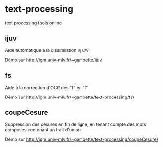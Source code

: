 # text-processing
text processing tools online

## ijuv
Aide automatique à la dissimilation i/j u/v

Démo sur http://igm.univ-mlv.fr/~gambette/ijuv

## fs
Aide à la correction d'OCR des "f" en "ſ"

Démo sur http://igm.univ-mlv.fr/~gambette/text-processing/fs/

## coupeCesure
Suppression des césures en fin de ligne, en tenant compte des mots composés contenant un trait d'union

Démo sur http://igm.univ-mlv.fr/~gambette/text-processing/coupeCesure/
